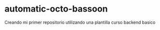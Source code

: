 # automatic-octo-bassoon
Creando mi primer repositorio utilizando una plantilla curso backend basico
